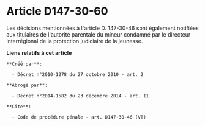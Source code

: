 # Article D147-30-60

Les décisions mentionnées à l'article D. 147-30-46 sont également notifiées aux titulaires de l'autorité parentale du mineur
condamné par le directeur interrégional de la protection judiciaire de la jeunesse.

**Liens relatifs à cet article**

	**Créé par**:

	  - Décret n°2010-1278 du 27 octobre 2010 - art. 2

	**Abrogé par**:

	  - Décret n°2014-1582 du 23 décembre 2014 - art. 11

	**Cite**:

	  - Code de procédure pénale - art. D147-30-46 (VT)
